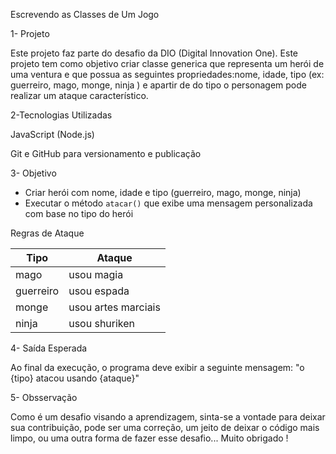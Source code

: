 Escrevendo as Classes de Um Jogo

1- Projeto

Este projeto faz parte do desafio da DIO (Digital Innovation One). 
Este projeto tem como objetivo criar classe generica que representa um herói de uma ventura e que possua as seguintes propriedades:nome, idade, tipo (ex: guerreiro, mago, monge, ninja ) e apartir de do tipo o personagem  pode realizar um ataque característico.

2-Tecnologias Utilizadas

JavaScript (Node.js)

Git e GitHub para versionamento e publicação

3- Objetivo

- Criar herói com nome, idade e tipo (guerreiro, mago, monge, ninja)
- Executar o método `atacar()` que exibe uma mensagem personalizada com base no tipo do herói

 Regras de Ataque

| Tipo       | Ataque               |
|------------|----------------------|
| mago       | usou magia           |
| guerreiro  | usou espada          |
| monge      | usou artes marciais  |
| ninja      | usou shuriken        |

4- Saída Esperada

Ao final da execução, o programa deve exibir a seguinte mensagem:  "o {tipo} atacou usando {ataque}"

5- Obsservação

Como é um desafio visando a aprendizagem, sinta-se a vontade para deixar sua contribuição, pode ser uma correção, um jeito de deixar o código mais limpo, ou uma outra forma de fazer esse desafio... Muito obrigado !

